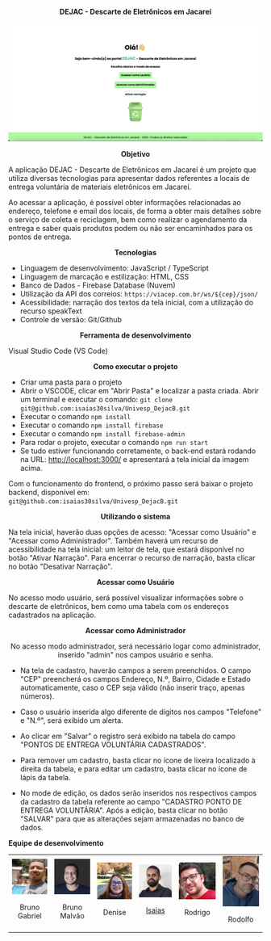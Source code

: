 <div align="center">

**DEJAC - Descarte de Eletrônicos em Jacareí**

</div>

![DEJAC - Tela inicial](imagens/dejac_tela_inicial.png)

<div align="center">

**Objetivo**

</div>

A aplicação DEJAC - Descarte de Eletrônicos em Jacareí é um projeto que utiliza diversas tecnologias para apresentar dados referentes a locais de entrega voluntária de materiais eletrônicos em Jacareí.

Ao acessar a aplicação, é possível obter informações relacionadas ao endereço, telefone e email dos locais, de forma a obter mais detalhes sobre o serviço de coleta e reciclagem, bem como realizar o agendamento da entrega e saber quais produtos podem ou não ser encaminhados para os pontos de entrega.

<div align="center">

**Tecnologias**

</div>

- Linguagem de desenvolvimento: JavaScript / TypeScript
- Linguagem de marcação e estilização: HTML, CSS
- Banco de Dados - Firebase Database (Nuvem)
- Utilização da API dos correios: `https://viacep.com.br/ws/${cep}/json/`
- Acessibilidade: narração dos textos da tela inicial, com a utilização do recurso speakText
- Controle de versão: Git/Github

<div align="center">

**Ferramenta de desenvolvimento**

</div>

Visual Studio Code (VS Code)

<div align="center">

**Como executar o projeto**

</div>

- Criar uma pasta para o projeto
- Abrir o VSCODE, clicar em "Abrir Pasta" e localizar a pasta criada. Abrir um terminal e executar o comando: `git clone git@github.com:isaias30silva/Univesp_DejacB.git`
- Executar o comando `npm install`
- Executar o comando `npm install firebase`
- Executar o comando `npm install firebase-admin`
- Para rodar o projeto, executar o comando `npm run start`
- Se tudo estiver funcionando corretamente, o back-end estará rodando na URL: [http://localhost:3000/](http://localhost:3000/) e apresentará a tela inicial da imagem acima.

Com o funcionamento do frontend, o próximo passo será baixar o projeto backend, disponível em:  
`git@github.com:isaias30silva/Univesp_DejacB.git`

<div align="center">

**Utilizando o sistema**

</div>

Na tela inicial, haverão duas opções de acesso: "Acessar como Usuário" e "Acessar como Administrador".
Também haverá um recurso de acessibilidade na tela inicial: um leitor de tela, que estará disponível no botão "Ativar Narração". Para encerrar o recurso de narração, basta clicar no botão "Desativar Narração".

<div align="center">

**Acessar como Usuário**

</div>

No acesso modo usuário, será possível visualizar informações sobre o descarte de eletrônicos, bem como uma tabela com os endereços cadastrados na aplicação.

<div align="center">

**Acessar como Administrador**

No acesso modo administrador, será necessário logar como administrador, inserido "admin" nos campos usuário e senha.

</div>

- Na tela de cadastro, haverão campos a serem preenchidos. O campo "CEP" preencherá os campos Endereço, N.º, Bairro, Cidade e Estado automaticamente, caso o CEP seja válido (não inserir traço, apenas números).

- Caso o usuário inserida algo diferente de dígitos nos campos "Telefone" e "N.º", será exibido um alerta.

- Ao clicar em "Salvar" o registro será exibido na tabela do campo "PONTOS DE ENTREGA VOLUNTÁRIA CADASTRADOS".

- Para remover um cadastro, basta clicar no ícone de lixeira localizado à direita da tabela, e para editar um cadastro, basta clicar no ícone de lápis da tabela.

- No mode de edição, os dados serão inseridos nos respectivos campos da cadastro da tabela referente ao campo "CADASTRO PONTO DE ENTREGA VOLUNTÁRIA". Após a edição, basta clicar no botão "SALVAR" para que as alterações sejam armazenadas no banco de dados.

**Equipe de desenvolvimento**

<table>
  <tr>
    <td align="center">
      <img src="imagens/Bruno_Gabriel.jpg" alt="Bruno Gabriel" style="width: 100px; height: auto;">
      <p>Bruno Gabriel</p>
    </td>
    <td align="center">
      <img src="imagens/Bruno_Malvao.jpg" alt="Bruno Malvão" style="width: 100px; height: auto;">
      <p>Bruno Malvão</p>
    </td>
    <td align="center">
      <img src="imagens/Denise_Fachini.jpg" alt="Denise" style="width: 100px; height: auto;">
      <p>Denise</p>
    </td>
    <td align="center">
      <img src="imagens/Isaias.jpg" alt="Isaias" style="width: 100px; height: auto;">
      <p><a href="https://www.linkedin.com/in/isaias-menezes-silva/">Isaias</a></p>
    </td>
    <td align="center">
      <img src="imagens/Rodrigo_Azevedo.png" alt="Rodrigo" style="width: 100px; height: auto;">
      <p>Rodrigo</p>
    </td>
    <td align="center">
      <img src="imagens/Rodolfo.jpg" alt="Rodolfo" style="width: 100px; height: auto;">
      <p>Rodolfo</p>
    </td>
  </tr>
</table>
